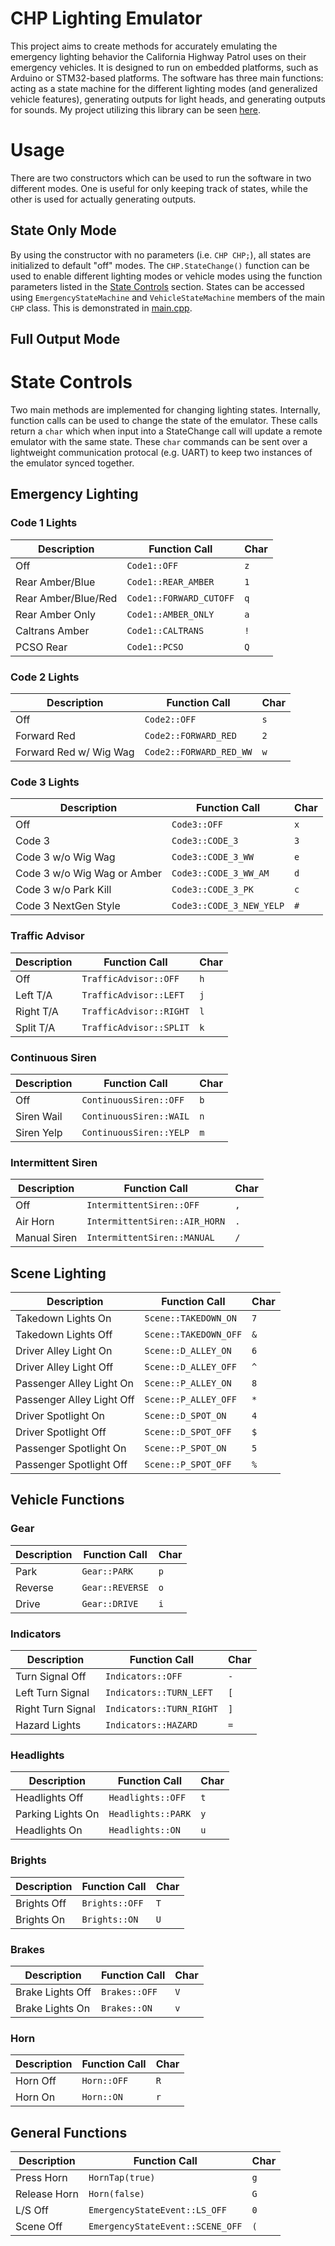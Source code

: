 # CHP Lighting Emulator

This project aims to create methods for accurately emulating the emergency lighting behavior the California Highway Patrol uses on their emergency vehicles. It is designed to run on embedded platforms, such as Arduino or STM32-based platforms. The software has three main functions: acting as a state machine for the different lighting modes (and generalized vehicle features), generating outputs for light heads, and generating outputs for sounds. My project utilizing this library can be seen [here](https://abinder.dev/chp/2020/08/21/chp-2.html).

# Usage

There are two constructors which can be used to run the software in two different modes. One is useful for only keeping track of states, while the other is used for actually generating outputs.

## State Only Mode

By using the constructor with no parameters (i.e. `CHP CHP;`), all states are initialized to default "off" modes. The `CHP.StateChange()` function can be used to enable different lighting modes or vehicle modes using the function parameters listed in the [State Controls](#state-controls) section. States can be accessed using `EmergencyStateMachine` and `VehicleStateMachine` members of the main `CHP` class. This is demonstrated in [main.cpp](main.cpp).

## Full Output Mode

# State Controls

Two main methods are implemented for changing lighting states. Internally, function calls can be used to change the state of the emulator. These calls return a `char` which when input into a StateChange call will update a remote emulator with the same state. These `char` commands can be sent over a lightweight communication protocal (e.g. UART) to keep two instances of the emulator synced together.

## Emergency Lighting

### Code 1 Lights
| Description         | Function Call           | Char |
|---------------------|-------------------------|------|
| Off                 | `Code1::OFF`            | `z`  |
| Rear Amber/Blue     | `Code1::REAR_AMBER`     | `1`  |
| Rear Amber/Blue/Red | `Code1::FORWARD_CUTOFF` | `q`  |
| Rear Amber Only     | `Code1::AMBER_ONLY`     | `a`  |
| Caltrans Amber      | `Code1::CALTRANS`       | `!`  |
| PCSO Rear           | `Code1::PCSO`           | `Q`  |

### Code 2 Lights
| Description            | Function Call           | Char |
|------------------------|-------------------------|------|
| Off                    | `Code2::OFF`            | `s`  |
| Forward Red            | `Code2::FORWARD_RED`    | `2`  |
| Forward Red w/ Wig Wag | `Code2::FORWARD_RED_WW` | `w`  |

### Code 3 Lights
| Description                 | Function Call            | Char |
|-----------------------------|--------------------------|------|
| Off                         | `Code3::OFF`             | `x`  |
| Code 3                      | `Code3::CODE_3`          | `3`  |
| Code 3 w/o Wig Wag          | `Code3::CODE_3_WW`       | `e`  |
| Code 3 w/o Wig Wag or Amber | `Code3::CODE_3_WW_AM`    | `d`  |
| Code 3 w/o Park Kill        | `Code3::CODE_3_PK`       | `c`  |
| Code 3 NextGen Style        | `Code3::CODE_3_NEW_YELP` | `#`  |

### Traffic Advisor
| Description | Function Call           | Char |
|-------------|-------------------------|------|
| Off         | `TrafficAdvisor::OFF`   | `h`  |
| Left T/A    | `TrafficAdvisor::LEFT`  | `j`  |
| Right T/A   | `TrafficAdvisor::RIGHT` | `l`  |
| Split T/A   | `TrafficAdvisor::SPLIT` | `k`  |

### Continuous Siren
| Description | Function Call           | Char |
|-------------|-------------------------|------|
| Off         | `ContinuousSiren::OFF`  | `b`  |
| Siren Wail  | `ContinuousSiren::WAIL` | `n`  |
| Siren Yelp  | `ContinuousSiren::YELP` | `m`  |

### Intermittent Siren
| Description  | Function Call                 | Char |
|--------------|-------------------------------|------|
| Off          | `IntermittentSiren::OFF`      | `,`  |
| Air Horn     | `IntermittentSiren::AIR_HORN` | `.`  |
| Manual Siren | `IntermittentSiren::MANUAL`   | `/`  |

## Scene Lighting

| Description               | Function Call         | Char |
|---------------------------|-----------------------|------|
| Takedown Lights On        | `Scene::TAKEDOWN_ON`  | `7`  |
| Takedown Lights Off       | `Scene::TAKEDOWN_OFF` | `&`  |
| Driver Alley Light On     | `Scene::D_ALLEY_ON`   | `6`  |
| Driver Alley Light Off    | `Scene::D_ALLEY_OFF`  | `^`  |
| Passenger Alley Light On  | `Scene::P_ALLEY_ON`   | `8`  |
| Passenger Alley Light Off | `Scene::P_ALLEY_OFF`  | `*`  |
| Driver Spotlight On       | `Scene::D_SPOT_ON`    | `4`  |
| Driver Spotlight Off      | `Scene::D_SPOT_OFF`   | `$`  |
| Passenger Spotlight On    | `Scene::P_SPOT_ON`    | `5`  |
| Passenger Spotlight Off   | `Scene::P_SPOT_OFF`   | `%`  |

## Vehicle Functions

### Gear
| Description | Function Call   | Char |
|-------------|-----------------|------|
| Park        | `Gear::PARK`    | `p`  |
| Reverse     | `Gear::REVERSE` | `o`  |
| Drive       | `Gear::DRIVE`   | `i`  |

### Indicators
| Description       | Function Call            | Char |
|-------------------|--------------------------|------|
| Turn Signal Off   | `Indicators::OFF`        | `-`  |
| Left Turn Signal  | `Indicators::TURN_LEFT`  | `[`  |
| Right Turn Signal | `Indicators::TURN_RIGHT` | `]`  |
| Hazard Lights     | `Indicators::HAZARD`     | `=`  |

### Headlights
| Description       | Function Call      | Char |
|-------------------|--------------------|------|
| Headlights Off    | `Headlights::OFF`  | `t`  |
| Parking Lights On | `Headlights::PARK` | `y`  |
| Headlights On     | `Headlights::ON`   | `u`  |

### Brights
| Description | Function Call  | Char |
|-------------|----------------|------|
| Brights Off | `Brights::OFF` | `T`  |
| Brights On  | `Brights::ON`  | `U`  |

### Brakes
| Description      | Function Call | Char |
|------------------|---------------|------|
| Brake Lights Off | `Brakes::OFF` | `V`  |
| Brake Lights On  | `Brakes::ON`  | `v`  |

### Horn
| Description | Function Call | Char |
|-------------|---------------|------|
| Horn Off    | `Horn::OFF`   | `R`  |
| Horn On     | `Horn::ON`    | `r`  |

## General Functions
| Description   | Function Call                    | Char |
|---------------|----------------------------------|------|
| Press Horn    | `HornTap(true)`                  | `g`  |
| Release Horn  | `Horn(false)`                    | `G`  |
| L/S Off       | `EmergencyStateEvent::LS_OFF`    | `0`  |
| Scene Off     | `EmergencyStateEvent::SCENE_OFF` | `(`  |
